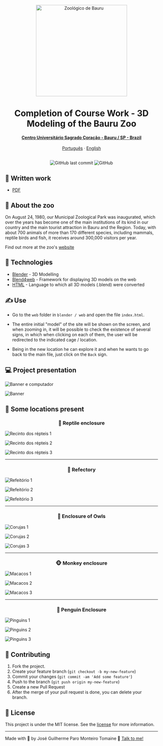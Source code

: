 <p align="center">
    <img src="https://www2.bauru.sp.gov.br/arquivos/arquivos_site/sec_meioambiente/unidades_ambientais/zoologico.jpg" alt="Zoológico de Bauru" height="300">
</p>

<h1 align="center">
    Completion of Course Work - 3D Modeling of the Bauru Zoo
</h1>

<div align="center">
    <h4>
        <a href="https://unisagrado.edu.br/">Centro Universitário Sagrado Coração - Bauru / SP - Brazil</a>
    </h4>
</div>

<div align="center">
    <a href="README.md">Português</a>
    ·
    <a href="README-en.md">English</a>
</div>

<br>

<p align="center">
    <img alt="GitHub last commit" src="https://img.shields.io/github/last-commit/zehguilherme/tcc-rv-zoo-bauru">
    <img alt="GitHub" src="https://img.shields.io/github/license/zehguilherme/tcc-rv-zoo-bauru">
</p>

## 📁 Written work
- [PDF](https://github.com/zehguilherme/tcc-rv-zoo-bauru/blob/master/JOS%C3%89_GUILHERME_PARO_MONTEIRO_TOMAINE_860582.pdf)

## 📌 About the zoo

On August 24, 1980, our Municipal Zoological Park was inaugurated, which over the years has become one of the main institutions of its kind in our country and the main tourist attraction in Bauru and the Region. Today, with about 700 animals of more than 170 different species, including mammals, reptile birds and fish, it receives around 300,000 visitors per year.

Find out more at the zoo's [website](http://zoobauru.com.br/)

## 🚀 Technologies

- [Blender](https://www.blender.org/) - 3D Modelling
- [Blend4web](https://www.blend4web.com/en/) - Framework for displaying 3D models on the web
- [HTML](https://developer.mozilla.org/pt-BR/docs/Web/HTML) - Language to which all 3D models (.blend) were converted

## ✍ Use

- Go to the `web` folder in `blender / web` and open the file `index.html`.

- The entire initial "model" of the site will be shown on the screen, and when zooming in, it will be possible to check the existence of several signs, in which when clicking on each of them, the user will be redirected to the indicated cage / location.

- Being in the new location he can explore it and when he wants to go back to the main file, just click on the `Back` sign.

## 💻 Project presentation

![Banner e computador](assets/apresentacao-1.jpg)

![Banner](assets/apresentacao-2.jpg)

## 📍 Some locations present

<h3 align="center">
   🐍 Reptile enclosure
</h3>

![Recinto dos répteis 1](imagens/repteis/repteis_1.png)

![Recinto dos répteis 2](imagens/repteis/Repteis_6.PNG)

![Recinto dos répteis 3](imagens/repteis/Repteis_7.PNG)

---

<h3 align="center">
   🍔 Refectory
</h3>

![Refeitório 1](imagens/refeitorio/Refeitorio_2.PNG)

![Refeitório 2](imagens/refeitorio/Refeitorio_4.PNG)

![Refeitório 3](imagens/refeitorio/Refeitorio_5.PNG)

---

<h3 align="center">
🦉 Enclosure of Owls
</h3>

![Corujas 1](imagens/corujas/Coruja_3.PNG)

![Corujas 2](imagens/corujas/Corujas_4.PNG)

![Corujas 3](imagens/corujas/Corujas_5.PNG)

---

<h3 align="center">
   🐵 Monkey enclosure
</h3>

![Macacos 1](imagens/macacos/Jaula_macacos_2.PNG)

![Macacos 2](imagens/macacos/Jaula_macacos_3.PNG)

![Macacos 3](imagens/macacos/Jaula_macacos_4.PNG)

---

<h3 align="center">
   🐧 Penguin Enclosure
</h3>

![Pinguins 1](imagens/pinguins/Pinguins_3.PNG)

![Pinguins 2](imagens/pinguins/Pinguins_4.PNG)

![Pinguins 3](imagens/pinguins/Pinguins_5.PNG)

## 🤔 Contributing

1. Fork the project.
2. Create your feature branch (`git checkout -b my-new-feature`)
3. Commit your changes (`git commit -am 'Add some feature'`)
4. Push to the branch (`git push origin my-new-feature`)
5. Create a new Pull Request
6. After the merge of your pull request is done, you can delete your branch.

## 📝 License

This project is under the MIT license. See the [license](LICENSE) for more information.

---

Made with 💟 by José Guilherme Paro Monteiro Tomaine 👋 [Talk to me!](https://www.linkedin.com/in/jos%C3%A9-guilherme-paro-monteiro-tomaine/)
